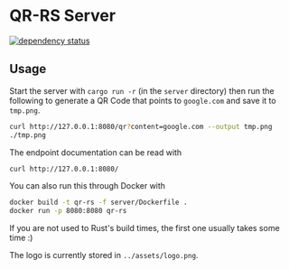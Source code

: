 # QR-RS Server

[![dependency status](https://deps.rs/repo/github/AntoniosBarotsis/qr-rs/status.svg?path=server)](https://deps.rs/repo/github/AntoniosBarotsis/qr-rs?path=server)
<!-- [![Docker Image](https://img.shields.io/badge/Docker-Images-0092e6?logo=docker)](https://hub.docker.com/r/antoniosbarotsis/qr-rs) -->

## Usage

Start the server with `cargo run -r` (in the `server` directory) then run the following to generate
a QR Code that points to `google.com` and save it to `tmp.png`. 

```sh
curl http://127.0.0.1:8080/qr?content=google.com --output tmp.png
./tmp.png
```

The endpoint documentation can be read with

```sh
curl http://127.0.0.1:8080/
```

You can also run this through Docker with

```sh
docker build -t qr-rs -f server/Dockerfile .
docker run -p 8080:8080 qr-rs
```

If you are not used to Rust's build times, the first one usually takes some time :)

The logo is currently stored in `../assets/logo.png`.

